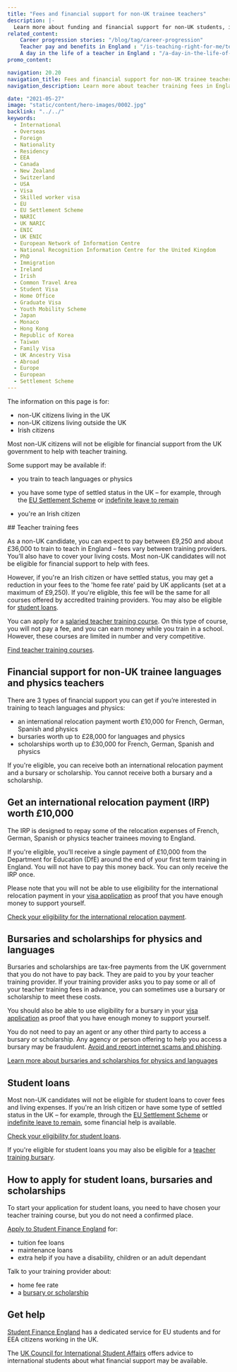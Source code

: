 ```yaml
---
title: "Fees and financial support for non-UK trainee teachers"
description: |-
  Learn more about funding and financial support for non-UK students, including details of the international relocation payment.
related_content:
    Career progression stories: "/blog/tag/career-progression"
    Teacher pay and benefits in England : "/is-teaching-right-for-me/teacher-pay-and-benefits"
    A day in the life of a teacher in England : "/a-day-in-the-life-of-a-teacher"
promo_content:

navigation: 20.20
navigation_title: Fees and financial support for non-UK trainee teachers
navigation_description: Learn more about teacher training fees in England and financial help for physics and languages trainees.

date: "2021-05-27"
image: "static/content/hero-images/0002.jpg"
backlink: "../../"
keywords:
  - International
  - Overseas
  - Foreign
  - Nationality
  - Residency
  - EEA
  - Canada
  - New Zealand
  - Switzerland
  - USA
  - Visa
  - Skilled worker visa
  - EU
  - EU Settlement Scheme
  - NARIC
  - UK NARIC
  - ENIC
  - UK ENIC
  - European Network of Information Centre
  - National Recognition Information Centre for the United Kingdom
  - PhD
  - Immigration
  - Ireland
  - Irish
  - Common Travel Area
  - Student Visa
  - Home Office
  - Graduate Visa
  - Youth Mobility Scheme
  - Japan
  - Monaco
  - Hong Kong
  - Republic of Korea
  - Taiwan
  - Family Visa
  - UK Ancestry Visa
  - Abroad
  - Europe
  - European
  - Settlement Scheme
---
```


The information on this page is for:

* non-UK citizens living in the UK
* non-UK citizens living outside the UK
* Irish citizens


Most non-UK citizens will not be eligible for financial support from the UK government to help with teacher training.  

Some support may be available if: 

* you train to teach languages or physics 

* you have some type of settled status in the UK – for example, through the [EU Settlement Scheme](https://www.gov.uk/settled-status-eu-citizens-families) or [indefinite leave to remain](https://www.gov.uk/indefinite-leave-to-remain)

* you're an Irish citizen

## Teacher training fees

As a non-UK candidate, you can expect to pay between £9,250 and about £36,000 to train to teach in England – fees vary between training providers. You’ll also have to cover your living costs. Most non-UK candidates will not be eligible for financial support to help with fees.

However, if you're an Irish citizen or have settled status, you may get a reduction in your fees to the 'home fee rate' paid by UK applicants (set at a maximum of £9,250). If you're eligible, this fee will be the same for all courses offered by accredited training providers. You may also be eligible for [student loans](#student-loans).  

You can apply for a [salaried teacher training course](/funding-and-support/salaried-teacher-training). On this type of course, you will not pay a fee, and you can earn money while you train in a school. However, these courses are limited in number and very competitive. 

[Find teacher training courses](https://www.gov.uk/find-postgraduate-teacher-training-courses). 

## Financial support for non-UK trainee languages and physics teachers

There are 3 types of financial support you can get if you’re interested in training to teach languages and physics:

* an international relocation payment worth £10,000 for French, German, Spanish and physics
* bursaries worth up to £28,000 for languages and physics
* scholarships worth up to £30,000 for French, German, Spanish and physics

If you're eligible, you can receive both an international relocation payment and a bursary or scholarship. You cannot receive both a bursary and a scholarship.

## Get an international relocation payment (IRP) worth £10,000

The IRP is designed to repay some of the relocation expenses of French, German, Spanish or physics teacher trainees moving to England. 

If you're eligible, you’ll receive a single payment of £10,000 from the Department for Education (DfE) around the end of your first term training in England. You will not have to pay this money back. You can only receive the IRP once.

Please note that you will not be able to use eligibility for the international relocation payment in your [visa application](/non-uk-teachers/visas-for-non-uk-trainees) as proof that you have enough money to support yourself. 

[Check your eligibility for the international relocation payment](/non-uk-teachers/get-an-international-relocation-payment).

## Bursaries and scholarships for physics and languages

Bursaries and scholarships are tax-free payments from the UK government that you do not have to pay back. They are paid to you by your teacher training provider. If your training provider asks you to pay some or all of your teacher training fees in advance, you can sometimes use a bursary or scholarship to meet these costs. 

You should also be able to use eligibility for a bursary in your [visa application](/non-uk-teachers/visas-for-non-uk-trainees) as proof that you have enough money to support yourself. 

You do not need to pay an agent or any other third party to access a bursary or scholarship. Any agency or person offering to help you access a bursary may be fraudulent. [Avoid and report internet scams and phishing](https://www.gov.uk/report-suspicious-emails-websites-phishing).

[Learn more about bursaries and scholarships for physics and languages](/funding-and-support/scholarships-and-bursaries)

## Student loans

Most non-UK candidates will not be eligible for student loans to cover fees and living expenses. If you're an Irish citizen or have some type of settled status in the UK – for example, through the [EU Settlement Scheme](https://www.gov.uk/settled-status-eu-citizens-families) or [indefinite leave to remain](https://www.gov.uk/indefinite-leave-to-remain), some financial help is available.  

[Check your eligibility for student loans](https://www.gov.uk/student-finance/who-qualifies).

If you're eligible for student loans you may also be eligible for a [teacher training bursary](/funding-and-support/scholarships-and-bursaries). 

## How to apply for student loans, bursaries and scholarships 

To start your application for student loans, you need to have chosen your teacher training course, but you do not need a confirmed place. 

[Apply to Student Finance England](https://www.gov.uk/student-finance) for:

* tuition fee loans
* maintenance loans
* extra help if you have a disability, children or an adult dependant

Talk to your training provider about:

* home fee rate
* a [bursary or scholarship](/funding-and-support/scholarships-and-bursaries)

## Get help

[Student Finance England](https://www.gov.uk/contact-student-finance-england) has a dedicated service for EU students and for EEA citizens working in the UK.

The [UK Council for International Student Affairs](https://www.ukcisa.org.uk/About-UKCISA) offers advice to international students about what financial support may be available.

